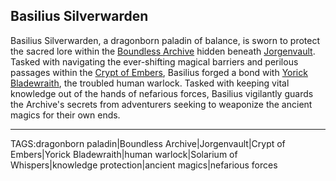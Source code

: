 ## Basilius Silverwarden

Basilius Silverwarden, a dragonborn paladin of balance, is sworn to protect the sacred lore within the [Boundless Archive](../Places/Boundless%20Archive.md) hidden beneath [Jorgenvault](../Places/Jorgenvault.md). Tasked with navigating the ever-shifting magical barriers and perilous passages within the [Crypt of Embers](../Places/Crypt%20of%20Embers.md), Basilius forged a bond with [Yorick Bladewraith](Yorick%20Bladewraith.md), the troubled human warlock. Tasked with keeping vital knowledge out of the hands of nefarious forces, Basilius vigilantly guards the Archive's secrets from adventurers seeking to weaponize the ancient magics for their own ends.


---

TAGS:dragonborn paladin|Boundless Archive|Jorgenvault|Crypt of Embers|Yorick Bladewraith|human warlock|Solarium of Whispers|knowledge protection|ancient magics|nefarious forces
